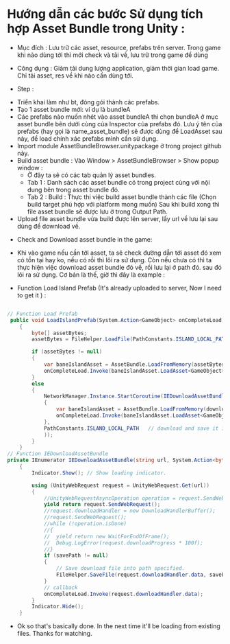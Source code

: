 # Hướng dẫn các bước Sử dụng tích hợp Asset Bundle trong Unity : 

* Mục đích : Lưu trữ các asset, resource, prefabs trên server. Trong game khi nào dùng tới thì mới check và tải về, lưu trữ trong game để dùng
* Công dụng : Giảm tải dung lượng application, giảm thời gian load game. Chỉ tải asset, res về khi nào cần dùng tới. 

* Step : 
- Triển khai làm như bt, đóng gói thành các prefabs. 
- Tạo 1 asset bundle mới: ví dụ là bundleA 
- Các prefabs nào muốn nhét vào asset bundleA thì chọn bundleA ở mục asset bundle bên dưới cùng của Inspector của prefabs đó. Lưu ý tên của prefabs (hay gọi là name_asset_bundle) sẽ được dùng để LoadAsset sau này, để load chính xác prefabs mình cần sử dụng.
- Import module AssetBundleBrowser.unitypackage ở trong project github này. 
- Build asset bundle : Vào Window > AssetBundleBrowser > Show popup window : 
    + Ở đây ta sẽ có các tab quản lý asset bundles.
    + Tab 1 : Danh sách các asset bundle có trong project cùng với nội dung bên trong asset bundle đó. 
    + Tab 2 : Build : Thực thi việc build asset bundle thành các file (Chọn build target phù hợp với platform mong muốn)
    Sau khi build xong thì file asset bundle sẽ được lưu ở trong Output Path. 
- Upload file asset bundle vừa build được lên server, lấy url về lưu lại sau dùng để download về. 

* Check and Download asset bundle in the game: 
- Khi vào game nếu cần tới asset, ta sẽ check đường dẫn tới asset đó xem có tồn tại hay ko, nếu có rồi thì lôi ra sử dụng. Còn nếu chưa có thì ta thực hiện việc download asset bundle đó về, rồi lưu lại ở path đó. sau đó lôi ra sử dụng. Cơ bản là thế, giờ thì đây là example : 

- Function Load Island Prefab (It's already uploaded to server, Now I need to get it ) :
```c# 

// Function Load Prefab 
 public void LoadIslandPrefab(System.Action<GameObject> onCompleteLoad)
	{
		byte[] assetBytes;
        assetBytes = FileHelper.LoadFile(PathConstants.ISLAND_LOCAL_PATH); // get asset bundle from this path

        if (assetBytes != null)
        {
            var baneIslandAsset = AssetBundle.LoadFromMemory(assetBytes);
            onCompleteLoad.Invoke(baneIslandAsset.LoadAsset<GameObject>("<name_asset_bundle>"));
        }
        else
        {
            NetworkManager.Instance.StartCoroutine(IEDownloadAssetBundle(PathConstants.URL_DOWNLOAD_ASSET_BUNDLE, (byte[] downloadData) =>
            {
                var baneIslandAsset = AssetBundle.LoadFromMemory(downloadData);
                onCompleteLoad.Invoke(baneIslandAsset.LoadAsset<GameObject>("<name_asset_bundle>"));
            },
            PathConstants.ISLAND_LOCAL_PATH   // download and save it into this path
            ));
        }
    }
// Function IEDownloadAssetBundle 
private IEnumerator IEDownloadAssetBundle(string url, System.Action<byte[]> onCompleteLoad, string savePath = null)
	{
		Indicator.Show(); // Show loading indicator.

		using (UnityWebRequest request = UnityWebRequest.Get(url))
		{
			//UnityWebRequestAsyncOperation operation = request.SendWebRequest();
			yield return request.SendWebRequest();
			//request.downloadHandler = new DownloadHandlerBuffer();
			//request.SendWebRequest();
			//while (!operation.isDone)
			//{
			//	yield return new WaitForEndOfFrame();
			//	Debug.LogError(request.downloadProgress * 100f);
			//}
			if (savePath != null)
			{
                // Save download file into path specified.
				FileHelper.SaveFile(request.downloadHandler.data, savePath); 
			}
            // callback 
			onCompleteLoad.Invoke(request.downloadHandler.data);
		}
		Indicator.Hide();
	}

```

- Ok so that's basically done. In the next time it'll be loading from existing files.
Thanks for watching.

